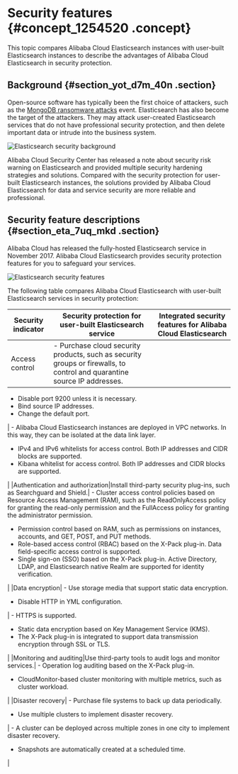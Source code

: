 # Security features {#concept_1254520 .concept}

This topic compares Alibaba Cloud Elasticsearch instances with user-built Elasticsearch instances to describe the advantages of Alibaba Cloud Elasticsearch in security protection.

## Background {#section_yot_d7m_40n .section}

Open-source software has typically been the first choice of attackers, such as the [MongoDB ransomware attacks](https://help.aliyun.com/noticelist/articleid/20527251.html) event. Elasticsearch has also become the target of the attackers. They may attack user-created Elasticsearch services that do not have professional security protection, and then delete important data or intrude into the business system.

![Elasticsearch security background](http://static-aliyun-doc.oss-cn-hangzhou.aliyuncs.com/assets/img/1000828/156775490552244_en-US.png)

Alibaba Cloud Security Center has released a note about security risk warning on Elasticsearch and provided multiple security hardening strategies and solutions. Compared with the security protection for user-built Elasticsearch instances, the solutions provided by Alibaba Cloud Elasticsearch for data and service security are more reliable and professional.

## Security feature descriptions {#section_eta_7uq_mkd .section}

Alibaba Cloud has released the fully-hosted Elasticsearch service in November 2017. Alibaba Cloud Elasticsearch provides security protection features for you to safeguard your services.

![Elasticsearch security features](http://static-aliyun-doc.oss-cn-hangzhou.aliyuncs.com/assets/img/1000828/156775490652236_en-US.png)

The following table compares Alibaba Cloud Elasticsearch with user-built Elasticsearch services in security protection:

|Security indicator|Security protection for user-built Elasticsearch service|Integrated security features for Alibaba Cloud Elasticsearch|
|------------------|--------------------------------------------------------|------------------------------------------------------------|
|Access control| -   Purchase cloud security products, such as security groups or firewalls, to control and quarantine source IP addresses.
-   Disable port 9200 unless it is necessary.
-   Bind source IP addresses.
-   Change the default port.

 | -   Alibaba Cloud Elasticsearch instances are deployed in VPC networks. In this way, they can be isolated at the data link layer.
-   IPv4 and IPv6 whitelists for access control. Both IP addresses and CIDR blocks are supported.
-   Kibana whitelist for access control. Both IP addresses and CIDR blocks are supported.

 |
|Authentication and authorization|Install third-party security plug-ins, such as Searchguard and Shield.| -   Cluster access control policies based on Resource Access Management \(RAM\), such as the ReadOnlyAccess policy for granting the read-only permission and the FullAccess policy for granting the administrator permission.
-   Permission control based on RAM, such as permissions on instances, accounts, and GET, POST, and PUT methods.
-   Role-based access control \(RBAC\) based on the X-Pack plug-in. Data field-specific access control is supported.
-   Single sign-on \(SSO\) based on the X-Pack plug-in. Active Directory, LDAP, and Elasticsearch native Realm are supported for identity verification.

 |
|Data encryption| -   Use storage media that support static data encryption.
-   Disable HTTP in YML configuration.

 | -   HTTPS is supported.
-   Static data encryption based on Key Management Service \(KMS\).
-   The X-Pack plug-in is integrated to support data transmission encryption through SSL or TLS.

 |
|Monitoring and auditing|Use third-party tools to audit logs and monitor services.| -   Operation log auditing based on the X-Pack plug-in.
-   CloudMonitor-based cluster monitoring with multiple metrics, such as cluster workload.

 |
|Disaster recovery| -   Purchase file systems to back up data periodically.
-   Use multiple clusters to implement disaster recovery.

 | -   A cluster can be deployed across multiple zones in one city to implement disaster recovery.
-   Snapshots are automatically created at a scheduled time.

 |

